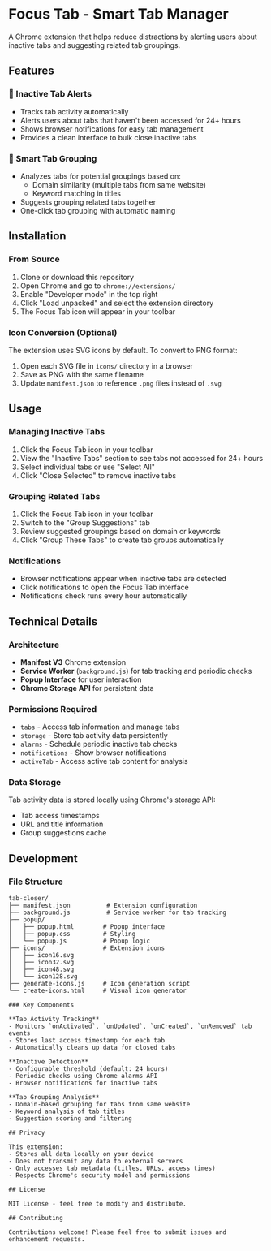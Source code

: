 # Focus Tab - Smart Tab Manager

A Chrome extension that helps reduce distractions by alerting users about inactive tabs and suggesting related tab groupings.

## Features

### 🚨 Inactive Tab Alerts
- Tracks tab activity automatically
- Alerts users about tabs that haven't been accessed for 24+ hours
- Shows browser notifications for easy tab management
- Provides a clean interface to bulk close inactive tabs

### 🔗 Smart Tab Grouping
- Analyzes tabs for potential groupings based on:
  - Domain similarity (multiple tabs from same website)
  - Keyword matching in titles
- Suggests grouping related tabs together
- One-click tab grouping with automatic naming

## Installation

### From Source
1. Clone or download this repository
2. Open Chrome and go to `chrome://extensions/`
3. Enable "Developer mode" in the top right
4. Click "Load unpacked" and select the extension directory
5. The Focus Tab icon will appear in your toolbar

### Icon Conversion (Optional)
The extension uses SVG icons by default. To convert to PNG format:
1. Open each SVG file in `icons/` directory in a browser
2. Save as PNG with the same filename
3. Update `manifest.json` to reference `.png` files instead of `.svg`

## Usage

### Managing Inactive Tabs
1. Click the Focus Tab icon in your toolbar
2. View the "Inactive Tabs" section to see tabs not accessed for 24+ hours
3. Select individual tabs or use "Select All"
4. Click "Close Selected" to remove inactive tabs

### Grouping Related Tabs
1. Click the Focus Tab icon in your toolbar
2. Switch to the "Group Suggestions" tab
3. Review suggested groupings based on domain or keywords
4. Click "Group These Tabs" to create tab groups automatically

### Notifications
- Browser notifications appear when inactive tabs are detected
- Click notifications to open the Focus Tab interface
- Notifications check runs every hour automatically

## Technical Details

### Architecture
- **Manifest V3** Chrome extension
- **Service Worker** (`background.js`) for tab tracking and periodic checks
- **Popup Interface** for user interaction
- **Chrome Storage API** for persistent data

### Permissions Required
- `tabs` - Access tab information and manage tabs
- `storage` - Store tab activity data persistently
- `alarms` - Schedule periodic inactive tab checks
- `notifications` - Show browser notifications
- `activeTab` - Access active tab content for analysis

### Data Storage
Tab activity data is stored locally using Chrome's storage API:
- Tab access timestamps
- URL and title information
- Group suggestions cache

## Development

### File Structure
```
tab-closer/
├── manifest.json          # Extension configuration
├── background.js          # Service worker for tab tracking
├── popup/
│   ├── popup.html        # Popup interface
│   ├── popup.css         # Styling
│   └── popup.js          # Popup logic
├── icons/                # Extension icons
│   ├── icon16.svg
│   ├── icon32.svg
│   ├── icon48.svg
│   └── icon128.svg
├── generate-icons.js     # Icon generation script
└── create-icons.html     # Visual icon generator

### Key Components

**Tab Activity Tracking**
- Monitors `onActivated`, `onUpdated`, `onCreated`, `onRemoved` tab events
- Stores last access timestamp for each tab
- Automatically cleans up data for closed tabs

**Inactive Detection**
- Configurable threshold (default: 24 hours)
- Periodic checks using Chrome alarms API
- Browser notifications for inactive tabs

**Tab Grouping Analysis**
- Domain-based grouping for tabs from same website
- Keyword analysis of tab titles
- Suggestion scoring and filtering

## Privacy

This extension:
- Stores all data locally on your device
- Does not transmit any data to external servers
- Only accesses tab metadata (titles, URLs, access times)
- Respects Chrome's security model and permissions

## License

MIT License - feel free to modify and distribute.

## Contributing

Contributions welcome! Please feel free to submit issues and enhancement requests.